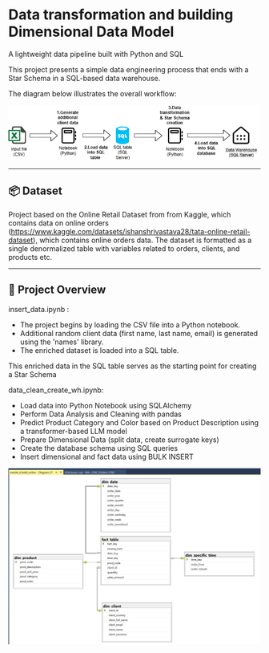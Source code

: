 # Data transformation and building Dimensional Data Model
A lightweight data pipeline built with Python and SQL

This project presents a simple data engineering process that ends with a Star Schema in a SQL-based data warehouse.


The diagram below illustrates the overall workflow:

![diagram](diagram.png)

---

## 📦 Dataset

Project based on the Online Retail Dataset from from Kaggle, which contains data on online orders (https://www.kaggle.com/datasets/ishanshrivastava28/tata-online-retail-dataset), which contains online orders data. The dataset is formatted as a single denormalized table with variables related to orders, clients, and products etc.

---

## 🔧 Project Overview

insert_data.ipynb :
- The project begins by loading the CSV file into a Python notebook.
- Additional random client data (first name, last name, email) is generated using the 'names' library.
- The enriched dataset is loaded into a SQL table.

This enriched data in the SQL table serves as the starting point for creating a Star Schema

data_clean_create_wh.ipynb: 
- Load data into Python Notebook using SQLAlchemy
- Perform Data Analysis and Cleaning with pandas
- Predict Product Category and Color based on Product Description using a transformer-based LLM model
- Prepare Dimensional Data (split data, create surrogate keys)
- Create the database schema using SQL queries
- Insert dimensional and fact data using BULK INSERT

![Star Schema Overview](DatabaseDiagram.png)
